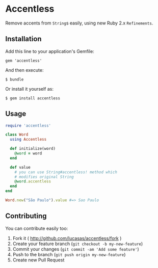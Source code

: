 # Accentless

Remove accents from `String`s easily, using new Ruby 2.x `Refinements`.

## Installation

Add this line to your application's Gemfile:

    gem 'accentless'

And then execute:

    $ bundle

Or install it yourself as:

    $ gem install accentless

## Usage

```ruby
require 'accentless'

class Word
  using Accentless

  def initialize(word)
    @word = word
  end

  def value
    # you can use String#accentless! method which
    # modifies original String
    @word.accentless
  end
end

Word.new("São Paulo").value #=> Sao Paulo
```

## Contributing

You can contribute easily too:

1. Fork it ( http://github.com/lucasas/accentless/fork )
2. Create your feature branch (`git checkout -b my-new-feature`)
3. Commit your changes (`git commit -am 'Add some feature'`)
4. Push to the branch (`git push origin my-new-feature`)
5. Create new Pull Request
